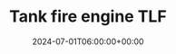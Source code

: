 ---
title: "Tank fire engine TLF"
description: "Tank fire engine TLF"
date: 2024-07-01T06:00:00+00:00
slug: "tank-fire-engine-tlf"
image_cover: "images/home-vehicle-1.png"
specification:
    vehicle_type: "Iveco 190T36W Trakkerl"
    radio_name: "Uro TLFI"
    vintage: "2009"
    construction: "Ruster wood"
    perfomance: "265kW / 360hp"
    transmission: "automated 12-speed manual transmission"
    crew: "1 driver / 1 passenger / 6 people in cabin"
    total_weight: "18000kg"
    dimensions: "7.5<2.5x3.3m"
    water_tank: "2600 litres"
    pump: >
      lx low pressure pump 30001/min at 10bar  
      
      Ix high pressure pump 4001/min at 40barl
draft: false
weight: 10
---